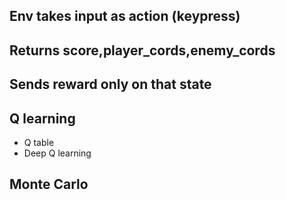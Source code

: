 ## Env takes input as action (keypress)
## Returns score,player_cords,enemy_cords

## Sends reward only on that state

## Q learning
 - Q table
 - Deep Q learning

## Monte Carlo